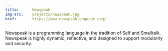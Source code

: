 ```yaml
---
title:      Newspeak
img-src:    projects/newspeak.jpg
href:       https://www.newspeaklanguage.org/
---
```

Newspeak is a programming language in the tradition of Self and Smalltalk. Newspeak is highly dynamic, reflective, and designed to support modularity and security.
